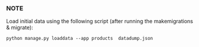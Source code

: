 ### NOTE
Load initial data using the following script (after running the makemigrations & migrate):
```
python manage.py loaddata --app products  datadump.json
```